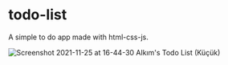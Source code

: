 # todo-list
 
A simple to do app made with html-css-js.

![Screenshot 2021-11-25 at 16-44-30 Alkım's Todo List (Küçük)](https://user-images.githubusercontent.com/17219339/143452444-3bf2d893-909a-4a1c-bfdc-82f15a61a66f.png)
